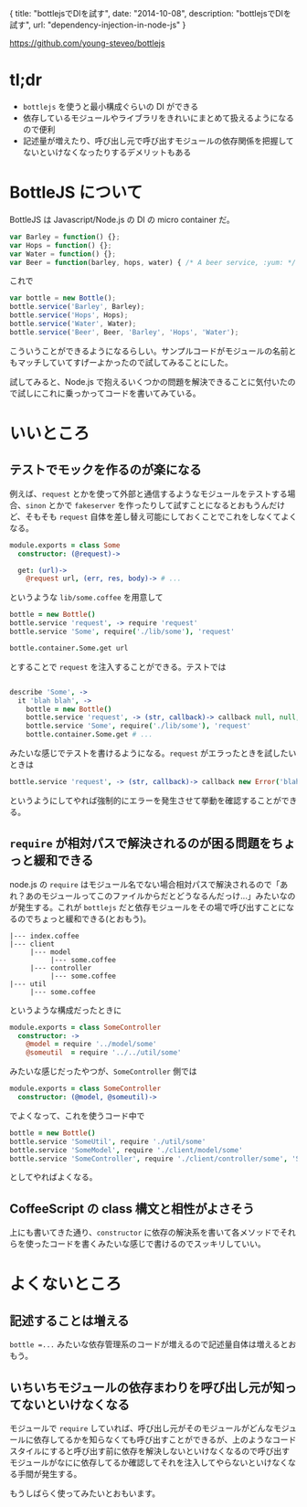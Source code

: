 {
  title: "bottlejsでDIを試す",
  date: "2014-10-08",
  description: "bottlejsでDIを試す",
  url: "dependency-injection-in-node-js"
}

https://github.com/young-steveo/bottlejs

# tl;dr

* `bottlejs` を使うと最小構成ぐらいの DI ができる
* 依存しているモジュールやライブラリをきれいにまとめて扱えるようになるので便利
* 記述量が増えたり、呼び出し元で呼び出すモジュールの依存関係を把握してないといけなくなったりするデメリットもある

# BottleJS について

BottleJS は Javascript/Node.js の DI の micro container だ。

```js
var Barley = function() {};
var Hops = function() {};
var Water = function() {};
var Beer = function(barley, hops, water) { /* A beer service, :yum: */ };
```

これで

```js
var bottle = new Bottle();
bottle.service('Barley', Barley);
bottle.service('Hops', Hops);
bottle.service('Water', Water);
bottle.service('Beer', Beer, 'Barley', 'Hops', 'Water');
```

こういうことができるようになるらしい。サンプルコードがモジュールの名前ともマッチしていてすげーよかったので試してみることにした。

試してみると、Node.js で抱えるいくつかの問題を解決できることに気付いたので試しにこれに乗っかってコードを書いてみている。

# いいところ

## テストでモックを作るのが楽になる

例えば、`request` とかを使って外部と通信するようなモジュールをテストする場合、`sinon` とかで `fakeserver` を作ったりして試すことになるとおもうんだけど、そもそも `request` 自体を差し替え可能にしておくことでこれをしなくてよくなる。

```coffee
module.exports = class Some
  constructor: (@request)->

  get: (url)->
    @request url, (err, res, body)-> # ...
```

というような `lib/some.coffee` を用意して

```coffee
bottle = new Bottle()
bottle.service 'request', -> require 'request'
bottle.service 'Some', require('./lib/some'), 'request'

bottle.container.Some.get url
```

とすることで `request` を注入することができる。テストでは

```coffee

describe 'Some', ->
  it 'blah blah', ->
    bottle = new Bottle()
    bottle.service 'request', -> (str, callback)-> callback null, null, 'fake response'
    bottle.service 'Some', require('./lib/some'), 'request'
    bottle.container.Some.get # ...
```

みたいな感じでテストを書けるようになる。`request` がエラったときを試したいときは

```coffee
bottle.service 'request', -> (str, callback)-> callback new Error('blah')
```

というようにしてやれば強制的にエラーを発生させて挙動を確認することができる。

## `require` が相対パスで解決されるのが困る問題をちょっと緩和できる

node.js の `require` はモジュール名でない場合相対パスで解決されるので「あれ？あのモジュールってこのファイルからだとどうなるんだっけ...」みたいなのが発生する。これが `bottlejs` だと依存モジュールをその場で呼び出すことになるのでちょっと緩和できる(とおもう)。

```
|--- index.coffee
|--- client
     |--- model
          |--- some.coffee
     |--- controller
          |--- some.coffee
|--- util
     |--- some.coffee
```

というような構成だったときに

```coffee
module.exports = class SomeController
  constructor: ->
    @model = require '../model/some'
    @someutil  = require '../../util/some'
```

みたいな感じだったやつが、`SomeController` 側では

```coffee
module.exports = class SomeController
  constructor: (@model, @someutil)->
```

でよくなって、これを使うコード中で

```coffee
bottle = new Bottle()
bottle.service 'SomeUtil', require './util/some'
bottle.service 'SomeModel', require './client/model/some'
bottle.service 'SomeController', require './client/controller/some', 'SomeModel', 'SomeUtil'
```

としてやればよくなる。

## CoffeeScript の class 構文と相性がよさそう

上にも書いてきた通り、`constructor` に依存の解決系を書いて各メソッドでそれらを使ったコードを書くみたいな感じで書けるのでスッキリしていい。

# よくないところ

## 記述することは増える

`bottle =...` みたいな依存管理系のコードが増えるので記述量自体は増えるとおもう。

## いちいちモジュールの依存まわりを呼び出し元が知ってないといけなくなる

モジュールで `require` していれば、呼び出し元がそのモジュールがどんなモジュールに依存してるかを知らなくても呼び出すことができるが、上のようなコードスタイルにすると呼び出す前に依存を解決しないといけなくなるので呼び出すモジュールがなにに依存してるか確認してそれを注入してやらないといけなくなる手間が発生する。

もうしばらく使ってみたいとおもいます。
